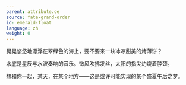 ```yaml
---
parent: attribute.ce
source: fate-grand-order
id: emerald-float
language: zh
weight: 0
---
```


晃晃悠悠地漂浮在翠绿色的海上，要不要来一块冰凉甜美的烤薄饼？

水底是星辰与水波奏响的音乐。微风吹拂发丝，太阳的指尖灼烧着脖颈。

想和你一起，某天，在某个地方——这是或许可能实现的某个盛夏午后之梦。
